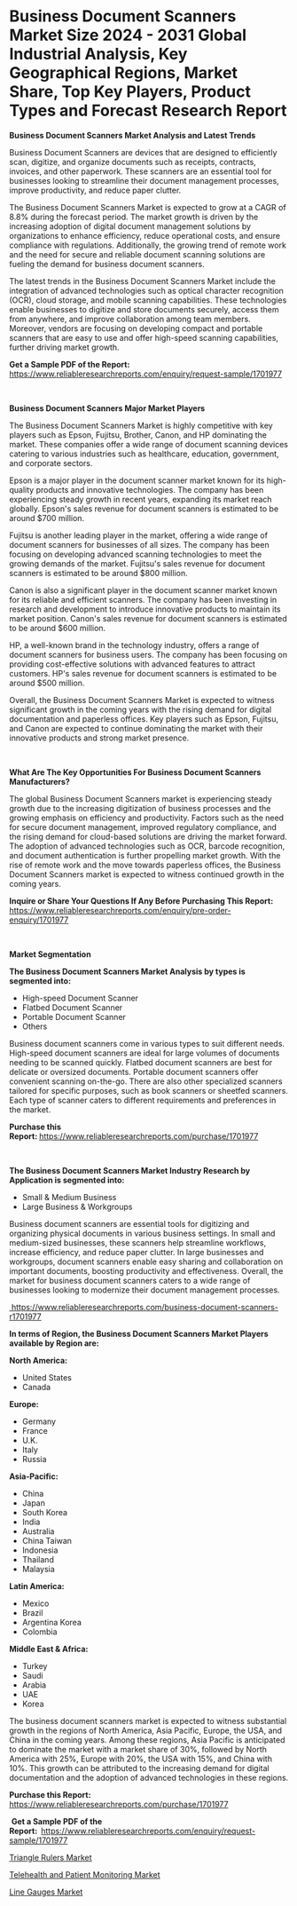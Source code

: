 <p><h1>Business Document Scanners Market Size 2024 - 2031 Global Industrial Analysis, Key Geographical Regions, Market Share, Top Key Players, Product Types and Forecast Research Report</h1></p><p><strong>Business Document Scanners Market Analysis and Latest Trends</strong></p>
<p><p>Business Document Scanners are devices that are designed to efficiently scan, digitize, and organize documents such as receipts, contracts, invoices, and other paperwork. These scanners are an essential tool for businesses looking to streamline their document management processes, improve productivity, and reduce paper clutter.</p><p>The Business Document Scanners Market is expected to grow at a CAGR of 8.8% during the forecast period. The market growth is driven by the increasing adoption of digital document management solutions by organizations to enhance efficiency, reduce operational costs, and ensure compliance with regulations. Additionally, the growing trend of remote work and the need for secure and reliable document scanning solutions are fueling the demand for business document scanners.</p><p>The latest trends in the Business Document Scanners Market include the integration of advanced technologies such as optical character recognition (OCR), cloud storage, and mobile scanning capabilities. These technologies enable businesses to digitize and store documents securely, access them from anywhere, and improve collaboration among team members. Moreover, vendors are focusing on developing compact and portable scanners that are easy to use and offer high-speed scanning capabilities, further driving market growth.</p></p>
<p><strong>Get a Sample PDF of the Report:&nbsp;</strong> <a href="https://www.reliableresearchreports.com/enquiry/request-sample/1701977">https://www.reliableresearchreports.com/enquiry/request-sample/1701977</a></p>
<p>&nbsp;</p>
<p><strong>Business Document Scanners Major Market Players</strong></p>
<p><p>The Business Document Scanners Market is highly competitive with key players such as Epson, Fujitsu, Brother, Canon, and HP dominating the market. These companies offer a wide range of document scanning devices catering to various industries such as healthcare, education, government, and corporate sectors.</p><p>Epson is a major player in the document scanner market known for its high-quality products and innovative technologies. The company has been experiencing steady growth in recent years, expanding its market reach globally. Epson's sales revenue for document scanners is estimated to be around $700 million.</p><p>Fujitsu is another leading player in the market, offering a wide range of document scanners for businesses of all sizes. The company has been focusing on developing advanced scanning technologies to meet the growing demands of the market. Fujitsu's sales revenue for document scanners is estimated to be around $800 million.</p><p>Canon is also a significant player in the document scanner market known for its reliable and efficient scanners. The company has been investing in research and development to introduce innovative products to maintain its market position. Canon's sales revenue for document scanners is estimated to be around $600 million.</p><p>HP, a well-known brand in the technology industry, offers a range of document scanners for business users. The company has been focusing on providing cost-effective solutions with advanced features to attract customers. HP's sales revenue for document scanners is estimated to be around $500 million.</p><p>Overall, the Business Document Scanners Market is expected to witness significant growth in the coming years with the rising demand for digital documentation and paperless offices. Key players such as Epson, Fujitsu, and Canon are expected to continue dominating the market with their innovative products and strong market presence.</p></p>
<p>&nbsp;</p>
<p><strong>What Are The Key Opportunities For Business Document Scanners Manufacturers?</strong></p>
<p><p>The global Business Document Scanners market is experiencing steady growth due to the increasing digitization of business processes and the growing emphasis on efficiency and productivity. Factors such as the need for secure document management, improved regulatory compliance, and the rising demand for cloud-based solutions are driving the market forward. The adoption of advanced technologies such as OCR, barcode recognition, and document authentication is further propelling market growth. With the rise of remote work and the move towards paperless offices, the Business Document Scanners market is expected to witness continued growth in the coming years.</p></p>
<p><strong>Inquire or Share Your Questions If Any Before Purchasing This Report:</strong> <a href="https://www.reliableresearchreports.com/enquiry/pre-order-enquiry/1701977">https://www.reliableresearchreports.com/enquiry/pre-order-enquiry/1701977</a></p>
<p>&nbsp;</p>
<p><strong>Market Segmentation</strong></p>
<p><strong>The Business Document Scanners Market Analysis by types is segmented into:</strong></p>
<p><ul><li>High-speed Document Scanner</li><li>Flatbed Document Scanner</li><li>Portable Document Scanner</li><li>Others</li></ul></p>
<p><p>Business document scanners come in various types to suit different needs. High-speed document scanners are ideal for large volumes of documents needing to be scanned quickly. Flatbed document scanners are best for delicate or oversized documents. Portable document scanners offer convenient scanning on-the-go. There are also other specialized scanners tailored for specific purposes, such as book scanners or sheetfed scanners. Each type of scanner caters to different requirements and preferences in the market.</p></p>
<p><strong>Purchase this Report:&nbsp;</strong><a href="https://www.reliableresearchreports.com/purchase/1701977">https://www.reliableresearchreports.com/purchase/1701977</a></p>
<p>&nbsp;</p>
<p><strong>The Business Document Scanners Market Industry Research by Application is segmented into:</strong></p>
<p><ul><li>Small & Medium Business</li><li>Large Business & Workgroups</li></ul></p>
<p><p>Business document scanners are essential tools for digitizing and organizing physical documents in various business settings. In small and medium-sized businesses, these scanners help streamline workflows, increase efficiency, and reduce paper clutter. In large businesses and workgroups, document scanners enable easy sharing and collaboration on important documents, boosting productivity and effectiveness. Overall, the market for business document scanners caters to a wide range of businesses looking to modernize their document management processes.</p></p>
<p><a href="https://www.reliableresearchreports.com/business-document-scanners-r1701977">&nbsp;https://www.reliableresearchreports.com/business-document-scanners-r1701977</a></p>
<p><strong>In terms of Region, the Business Document Scanners Market Players available by Region are:</strong></p>
<p>
    <p> <strong> North America: </strong>
        <ul>
            <li>United States</li>
            <li>Canada</li>
        </ul>
        </p> 
    <p> <strong> Europe: </strong>
        <ul>
            <li>Germany</li>
            <li>France</li>
            <li>U.K.</li>
            <li>Italy</li>
            <li>Russia</li>
        </ul>
        </p> 
    <p> <strong> Asia-Pacific: </strong>
        <ul>
            <li>China</li>
            <li>Japan</li>
            <li>South Korea</li>
            <li>India</li>
            <li>Australia</li>
            <li>China Taiwan</li>
            <li>Indonesia</li>
            <li>Thailand</li>
            <li>Malaysia</li>
        </ul>
        </p> 
    <p> <strong> Latin America: </strong>
        <ul>
            <li>Mexico</li>
            <li>Brazil</li>
            <li>Argentina Korea</li>
            <li>Colombia</li>
        </ul>
        </p> 
    <p> <strong> Middle East & Africa: </strong>
        <ul>
            <li>Turkey</li>
            <li>Saudi</li>
            <li>Arabia</li>
            <li>UAE</li>
            <li>Korea</li>
        </ul>
    </p>
    </p>
<p><p>The business document scanners market is expected to witness substantial growth in the regions of North America, Asia Pacific, Europe, the USA, and China in the coming years. Among these regions, Asia Pacific is anticipated to dominate the market with a market share of 30%, followed by North America with 25%, Europe with 20%, the USA with 15%, and China with 10%. This growth can be attributed to the increasing demand for digital documentation and the adoption of advanced technologies in these regions.</p></p>
<p><strong>Purchase this Report: </strong><a href="https://www.reliableresearchreports.com/purchase/1701977">https://www.reliableresearchreports.com/purchase/1701977</a></p>
<p>&nbsp;<strong>Get a Sample PDF of the Report:&nbsp;&nbsp;</strong><a href="https://www.reliableresearchreports.com/enquiry/request-sample/1701977">https://www.reliableresearchreports.com/enquiry/request-sample/1701977</a></p>
<p><strong></strong></p>
<p><p><a href="https://github.com/belaayi865/Market-Research-Report-List-1/blob/main/triangle-rulers-market.md">Triangle Rulers Market</a></p><p><a href="https://issuu.com/reportprime-2/docs/telehealth-and-patient-monitoring-market-size-2030">Telehealth and Patient Monitoring Market</a></p><p><a href="https://github.com/daveutchsj/Market-Research-Report-List-1/blob/main/line-gauges-market.md">Line Gauges Market</a></p></p>